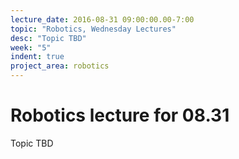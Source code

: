 ```yaml
---
lecture_date: 2016-08-31 09:00:00.00-7:00
topic: "Robotics, Wednesday Lectures"
desc: "Topic TBD"
week: "5"
indent: true
project_area: robotics
---
```


# Robotics lecture for 08.31

Topic TBD

